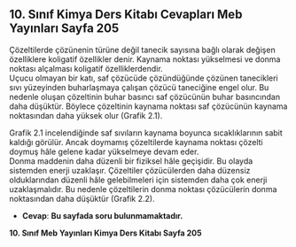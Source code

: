 ## 10. Sınıf Kimya Ders Kitabı Cevapları Meb Yayınları Sayfa 205

Çözeltilerde çözünenin türüne değil tanecik sayısına bağlı olarak değişen özelliklere koligatif özellikler denir. Kaynama noktası yükselmesi ve donma noktası alçalması koligatif özelliklerdendir.  
 Uçucu olmayan bir katı, saf çözücüde çözündüğünde çözünen tanecikleri sıvı yüzeyinden buharlaşmaya çalışan çözücü taneciğine engel olur. Bu nedenle oluşan çözeltinin buhar basıncı saf çözücünün buhar basıncından daha düşüktür. Böylece çözeltinin kaynama noktası saf çözücünün kaynama noktasından daha yüksek olur (Grafik 2.1).

Grafik 2.1 incelendiğinde saf sıvıların kaynama boyunca sıcaklıklarının sabit kaldığı görülür. Ancak doymamış çözeltilerde kaynama noktası çözelti doymuş hâle gelene kadar yükselmeye devam eder.  
 Donma maddenin daha düzenli bir fiziksel hâle geçişidir. Bu olayda sistemden enerji uzaklaşır. Çözeltiler çözücülerden daha düzensiz olduklarından düzenli hâle gelebilmeleri için sistemden daha çok enerji uzaklaşmalıdır. Bu nedenle çözeltilerin donma noktası çözücülerin donma noktasından daha düşüktür (Grafik 2.2).

* **Cevap**: **Bu sayfada soru bulunmamaktadır.**

**10. Sınıf Meb Yayınları Kimya Ders Kitabı Sayfa 205**